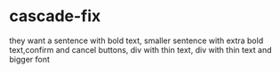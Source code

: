 # cascade-fix
they want a sentence with bold text, smaller sentence with extra bold text,confirm and cancel buttons, div with thin text, div with thin text and bigger font



